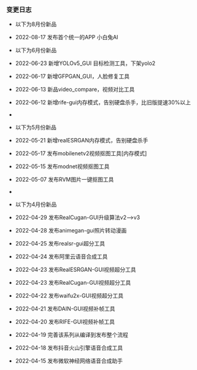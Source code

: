 ### 变更日志

- 以下为8月份新品
- 2022-08-17 发布首个统一的APP 小白兔AI

- 以下为6月份新品
- 2022-06-23 新增YOLOv5_GUI 目标检测工具，下架yolo2
- 2022-06-17 新增GFPGAN_GUI，人脸修复工具
- 2022-06-13 新品video_compare，视频对比工具
- 2022-06-12 新增rife-gui内存模式，告别硬盘杀手，比旧版提速30%以上
- 
- 以下为5月份新品
- 2022-05-21 新增realESRGAN内存模式，告别硬盘杀手
- 2022-05-17 发布mobilenetv2视频抠图工具[内存模式]
- 2022-05-15 发布modnet视频抠图工具
- 2022-05-07 发布RVM图片一键抠图工具
- 
- 以下为4月份新品
- 2022-04-29 发布RealCugan-GUI升级算法v2-->v3
- 2022-04-28 发布animegan-gui照片转动漫画
- 2022-04-25 发布realsr-gui超分工具
- 2022-04-24 发布阿里云语音合成工具
- 2022-04-23 发布RealESRGAN-GUI视频超分工具
- 2022-04-23 发布RealCugan-GUI视频超分工具
- 2022-04-22 发布waifu2x-GUI视频超分工具
- 2022-04-21 发布DAIN-GUI视频补帧工具
- 2022-04-20 发布RIFE-GUI视频补帧工具
- 2022-04-19 完善该系列从编译到发布整个流程
- 2022-04-18 发布抖音火山引擎语音合成工具
- 2022-04-15 发布微软神经网络语音合成助手